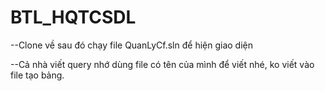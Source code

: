 # BTL_HQTCSDL

--Clone về sau đó chạy file QuanLyCf.sln để hiện giao diện


--Cả nhà viết query nhớ dùng file có tên của mình để viết nhé, ko viết vào file tạo bảng.
